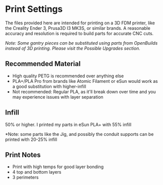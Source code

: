 # Print Settings
The files provided here are intended for printing on a 3D FDM printer, like the Creality Ender 3, Prusa3D I3 MK3S, or similar brands.  A reasonable accuracy and resolution is required to build parts for accurate CNC cuts.

*Note: Some gantry pieces can be substituted using parts from OpenBuilds instead of 3D printing. Please visit the Possible Upgrades section.*


## Recommended Material

* High quality PETG is recommended over anything else
* PLA+/PLA Pro from brands like Atomic Filament or eSun would work as a good substitution with higher-infill
* Not recommended: Regular PLA, as it'll break down over time and you may experience issues with layer separation

## Infill

50% or higher. I printed my parts in eSun PLA+ with 55% infill

*Note: some parts like the Jig, and possibly the conduit supports can be printed with 20-25% infill

## Print Notes

* Print with high temps for good layer bonding
* 4 top and bottom layers
* 3 perimeters